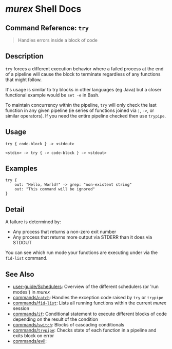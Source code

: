 # _murex_ Shell Docs

## Command Reference: `try`

> Handles errors inside a block of code

## Description

`try` forces a different execution behavior where a failed process at the end
of a pipeline will cause the block to terminate regardless of any functions that
might follow.

It's usage is similar to try blocks in other languages (eg Java) but a closer
functional example would be `set -e` in Bash.

To maintain concurrency within the pipeline, `try` will only check the last
function in any given pipeline (ie series of functions joined via `|`, `->`, or
similar operators). If you need the entire pipeline checked then use `trypipe`.

## Usage

    try { code-block } -> <stdout>
    
    <stdin> -> try { -> code-block } -> <stdout>

## Examples

    try {
        out: "Hello, World!" -> grep: "non-existent string"
        out: "This command will be ignored"
    }

## Detail

A failure is determined by:

* Any process that returns a non-zero exit number
* Any process that returns more output via STDERR than it does via STDOUT

You can see which run mode your functions are executing under via the `fid-list`
command.

## See Also

* [user-guide/Schedulers](../user-guide/schedulers.md):
  Overview of the different schedulers (or 'run modes') in _murex_
* [commands/`catch`](../commands/catch.md):
  Handles the exception code raised by `try` or `trypipe` 
* [commands/`fid-list`](../commands/fid-list.md):
  Lists all running functions within the current _murex_ session
* [commands/`if`](../commands/if.md):
  Conditional statement to execute different blocks of code depending on the result of the condition
* [commands/`switch`](../commands/switch.md):
  Blocks of cascading conditionals
* [commands/`trypipe`](../commands/trypipe.md):
  Checks state of each function in a pipeline and exits block on error
* [commands/evil](../commands/evil.md):
  